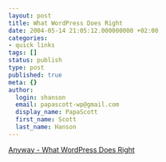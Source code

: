 ```yaml
---
layout: post
title: What WordPress Does Right
date: 2004-05-14 21:05:12.000000000 +02:00
categories:
- quick links
tags: []
status: publish
type: post
published: true
meta: {}
author:
  login: shanson
  email: papascott-wp@gmail.com
  display_name: PapaScott
  first_name: Scott
  last_name: Hanson
---
```

<p><a title="In case anyone is interested..." href="http://www.laurenwood.org/anyway/index.php?p=20">Anyway - What WordPress Does Right</a></p>
